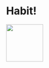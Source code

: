 # Habit!
<img src="[https://imgur.com/GvuPJL3](https://i.imgur.com/GvuPJL3.png)" width="100" height="100">
